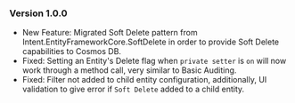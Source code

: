### Version 1.0.0

- New Feature: Migrated Soft Delete pattern from Intent.EntityFrameworkCore.SoftDelete in order to provide Soft Delete capabilities to Cosmos DB.
- Fixed: Setting an Entity's Delete flag when `private setter` is `on` will now work through a method call, very similar to Basic Auditing.
- Fixed: Filter not added to child entity configuration, additionally, UI validation to give error if `Soft Delete` added to a child entity.